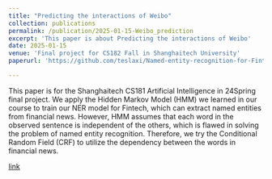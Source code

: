 ```yaml
---
title: "Predicting the interactions of Weibo"
collection: publications
permalink: /publication/2025-01-15-Weibo_prediction
excerpt: 'This paper is about Predicting the interactions of Weibo'
date: 2025-01-15
venue: 'Final project for CS182 Fall in Shanghaitech University'
paperurl: 'https://github.com/teslaxi/Named-entity-recognition-for-Fintech/blob/main/paper/group2_Named%20entity%20recognition%20for%20Fintech.pdf'

---
```


This paper is for the Shanghaitech CS181 Artificial Intelligence in 24Spring final project. We apply the Hidden Markov Model (HMM) we learned in our course to train our NER model for Fintech, which can extract named entities from financial news. However, HMM assumes that each word in the observed sentence is independent of the others, which is flawed in solving the problem of named entity recognition. Therefore, we try the Conditional Random Field (CRF) to utilize the dependency between the words in financial news.

[link](https://github.com/teslaxi/Named-entity-recognition-for-Fintech/blob/main/paper/group2_Named%20entity%20recognition%20for%20Fintech.pdf)
